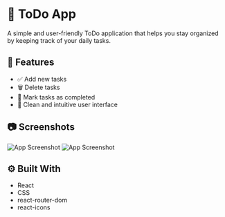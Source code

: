 # 📝 ToDo App

A simple and user-friendly ToDo application that helps you stay organized by keeping track of your daily tasks.

## 🚀 Features

- ✅ Add new tasks
- 🗑️ Delete tasks
- 📌 Mark tasks as completed
- 🎨 Clean and intuitive user interface

## 📷 Screenshots

![App Screenshot](./assets/ss1.png)
![App Screenshot](./assets/ss2.png)

## ⚙️ Built With

- React
- CSS
- react-router-dom
- react-icons

